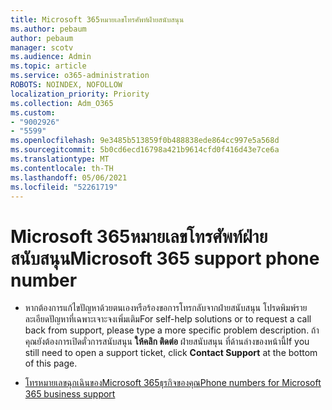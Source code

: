 ```yaml
---
title: Microsoft 365หมายเลขโทรศัพท์ฝ่ายสนับสนุน
ms.author: pebaum
author: pebaum
manager: scotv
ms.audience: Admin
ms.topic: article
ms.service: o365-administration
ROBOTS: NOINDEX, NOFOLLOW
localization_priority: Priority
ms.collection: Adm_O365
ms.custom:
- "9002926"
- "5599"
ms.openlocfilehash: 9e3485b513859f0b488838ede864cc997e5a568d
ms.sourcegitcommit: 5b0cd6ecd16798a421b9614cfd0f416d43e7ce6a
ms.translationtype: MT
ms.contentlocale: th-TH
ms.lasthandoff: 05/06/2021
ms.locfileid: "52261719"
---
```

# <a name="microsoft-365-support-phone-number"></a><span data-ttu-id="c8d3d-102">Microsoft 365หมายเลขโทรศัพท์ฝ่ายสนับสนุน</span><span class="sxs-lookup"><span data-stu-id="c8d3d-102">Microsoft 365 support phone number</span></span>

- <span data-ttu-id="c8d3d-103">หากต้องการแก้ไขปัญหาด้วยตนเองหรือร้องขอการโทรกลับจากฝ่ายสนับสนุน โปรดพิมพ์รายละเอียดปัญหาที่เฉพาะเจาะจงเพิ่มเติม</span><span class="sxs-lookup"><span data-stu-id="c8d3d-103">For self-help solutions or to request a call back from support, please type a more specific problem description.</span></span>  <span data-ttu-id="c8d3d-104">ถ้าคุณยังต้องการเปิดตั๋วการสนับสนุน **ให้คลิก ติดต่อ** ฝ่ายสนับสนุน ที่ด้านล่างของหน้านี้</span><span class="sxs-lookup"><span data-stu-id="c8d3d-104">If you still need to open a support ticket, click **Contact Support** at the bottom of this page.</span></span>

- [<span data-ttu-id="c8d3d-105">โทรหมายเลขฉุกเฉินของMicrosoft 365ธุรกิจของคุณ</span><span class="sxs-lookup"><span data-stu-id="c8d3d-105">Phone numbers for Microsoft 365 business support</span></span>](/microsoft-365/admin/contact-support-for-business-products?view=o365-worldwide&tabs=phone)
